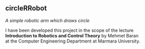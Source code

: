 ## circleRRobot
_A simple robotic arm which draws circle_  
     
I have been developed this project in the scope of the lecture  
**Introduction to Robotics and Control Theory** by Mehmet Baran  
at the Computer Engineering Department at Marmara University.
